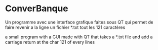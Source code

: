 # ConverBanque
Un programme avec une interface grafique faites sous QT qui permet de faire revenir a la ligne un fichier \*.txt tout les 121 caractères

a small program with a GUI made with QT that takes a \*.txt file and add a carriage return at the char 121 of every lines
